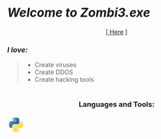 # *Welcome to Zombi3.exe*
<p align="center">
[<a href="https://github.com/MrZombi3">  Here</a> ] 

</p>

### *I love:*
> - Create viruses
> - Create DDOS
> - Create hacking tools
#

<h3 align="center">Languages and Tools:</h3>
<p align="left"> <a href="https://www.python.org" target="_blank" rel="noreferrer"> <img src="https://raw.githubusercontent.com/devicons/devicon/master/icons/python/python-original.svg" alt="python" width="40" height="40"/> </a> </p>
